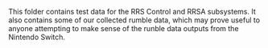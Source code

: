 This folder contains test data for the RRS Control and RRSA subsystems. It also contains some of our collected rumble data, which may prove useful to anyone attempting to make sense of the runble data outputs from the Nintendo Switch.
